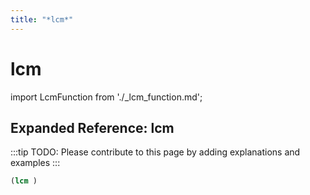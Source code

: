 ```yaml
---
title: "*lcm*"
---
```


# lcm

import LcmFunction from './_lcm_function.md';

<LcmFunction />

## Expanded Reference: lcm

:::tip
TODO: Please contribute to this page by adding explanations and examples
:::

```lisp
(lcm )
```
